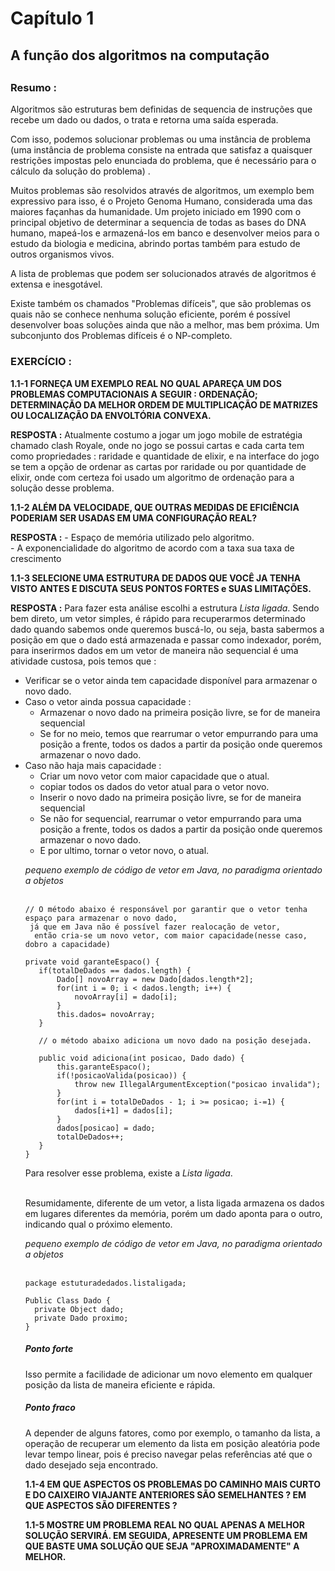 <h1>Capítulo 1</h1>

<h2>A função dos algoritmos na computação<h2/>

<h3>Resumo :</h3>

Algoritmos são estruturas bem definidas de sequencia de instruções que recebe um dado ou dados,
 o trata e retorna uma saída esperada.

 Com isso, podemos solucionar problemas ou uma instância de problema (uma instância de problema consiste na entrada
 que satisfaz a quaisquer restrições impostas pelo enunciada do problema, que é necessário para o cálculo
 da solução do problema) .

 Muitos problemas são resolvidos através de algoritmos, um exemplo bem expressivo para isso,
 é o Projeto Genoma Humano, considerada uma das maiores façanhas da humanidade.
 Um projeto iniciado em 1990 com o principal objetivo de determinar a sequencia de todas as
 bases do DNA humano, mapeá-los e armazená-los em banco e desenvolver meios para o estudo da biologia
 e medicina, abrindo portas também para estudo de outros organismos vivos.

 A lista de problemas que podem ser solucionados através de algoritmos é extensa e inesgotável.

 Existe também os chamados "Problemas difíceis", que são problemas os quais não se conhece nenhuma
 solução eficiente, porém é possível desenvolver boas soluções ainda que não a melhor, mas bem próxima.
 Um subconjunto dos Problemas difíceis é o NP-completo.


<h3>EXERCÍCIO :</h3>

 **1.1-1 FORNEÇA UM EXEMPLO REAL NO QUAL APAREÇA UM DOS PROBLEMAS COMPUTACIONAIS A SEGUIR : ORDENAÇÃO; DETERMINAÇÃO DA MELHOR ORDEM DE MULTIPLICAÇÃO DE MATRIZES OU LOCALIZAÇÃO DA ENVOLTÓRIA CONVEXA.**

<b>RESPOSTA :</b> Atualmente costumo a jogar um jogo mobile de estratégia chamado clash Royale,  onde no jogo se possui cartas e cada carta tem como propriedades : raridade e quantidade de elixir, e na interface do jogo se tem a opção de ordenar as cartas por raridade ou por quantidade de elixir, onde com certeza foi usado um algoritmo de ordenação para a solução desse problema.



 **1.1-2 ALÉM DA VELOCIDADE, QUE OUTRAS MEDIDAS DE EFICIÊNCIA PODERIAM SER USADAS EM UMA CONFIGURAÇÃO REAL?**

<b>RESPOSTA :</b> - Espaço de memória utilizado pelo algoritmo.<br>
           - A exponencialidade do algoritmo de acordo com a taxa sua taxa de   crescimento

 **1.1-3 SELECIONE UMA ESTRUTURA DE DADOS QUE VOCÊ JA TENHA VISTO ANTES E DISCUTA SEUS PONTOS FORTES e SUAS LIMITAÇÕES.**

**RESPOSTA :** Para fazer esta análise escolhi a estrutura *Lista ligada*.
Sendo bem direto, um vetor simples, é rápido para recuperarmos determinado dado quando sabemos onde queremos buscá-lo, ou seja, basta sabermos a posição em que o dado está armazenada e passar como indexador, porém, para inserirmos dados em um vetor de maneira não sequencial é uma atividade custosa, pois temos que : <br>

<ul>
  <li>Verificar se o vetor ainda tem capacidade disponível para armazenar o novo dado.</li>
  <li>Caso o vetor ainda possua capacidade :
  <ul>
    <li>Armazenar o novo dado na primeira posição livre, se for de maneira sequencial</li>
    <li>Se for no meio, temos que rearrumar o vetor empurrando para uma posição a frente, todos os dados a partir da posição onde queremos armazenar o novo dado.</li>
   </ul>
  </li>
  <li> Caso não haja mais capacidade :
  <ul>
  <li>Criar um novo vetor com maior capacidade que o atual.</li>
  <li>copiar todos os dados do vetor atual para o vetor novo.</li>
  <li>Inserir o novo dado na primeira posição livre, se for de maneira sequencial</li>
  <li>Se não for sequencial, rearrumar o vetor empurrando para uma posição a frente, todos os dados a partir da posição onde queremos armazenar o novo dado.</li>
  <li>E por ultimo, tornar o vetor novo, o atual.</li>
</ul>

*pequeno exemplo de código de vetor em Java, no paradigma orientado a objetos*<br><br>

```
// O método abaixo é responsável por garantir que o vetor tenha espaço para armazenar o novo dado,
 já que em Java não é possível fazer realocação de vetor,
  então cria-se um novo vetor, com maior capacidade(nesse caso, dobro a capacidade)

private void garanteEspaco() {
   if(totalDeDados == dados.length) {
       Dado[] novoArray = new Dado[dados.length*2];
       for(int i = 0; i < dados.length; i++) {
           novoArray[i] = dado[i];
       }
       this.dados= novoArray;
   }

   // o método abaixo adiciona um novo dado na posição desejada.

   public void adiciona(int posicao, Dado dado) {
       this.garanteEspaco();
       if(!posicaoValida(posicao)) {
           throw new IllegalArgumentException("posicao invalida");
       }
       for(int i = totalDeDados - 1; i >= posicao; i-=1) {
           dados[i+1] = dados[i];
       }
       dados[posicao] = dado;
       totalDeDados++;
   }
}
```

Para resolver esse problema, existe a *Lista ligada*.<br><br>

Resumidamente, diferente de um vetor, a lista ligada armazena os dados em lugares diferentes da memória, porém um dado aponta para o outro, indicando qual o próximo elemento.<br>

*pequeno exemplo de código de vetor em Java, no paradigma orientado a objetos*<br><br>


```
package estuturadedados.listaligada;

Public Class Dado {
  private Object dado;
  private Dado proximo;
}
```

<h5>Ponto forte</h5>

Isso permite a facilidade de adicionar um novo elemento em qualquer posição da lista de maneira eficiente e rápida.

<h5>Ponto fraco</h5>

A depender de alguns fatores, como por exemplo, o tamanho da lista, a operação de recuperar um elemento da lista em posição aleatória pode levar tempo linear, pois é preciso navegar pelas referências até que o dado desejado seja encontrado.

 **1.1-4 EM QUE ASPECTOS OS PROBLEMAS DO CAMINHO MAIS CURTO E DO CAIXEIRO VIAJANTE ANTERIORES SÃO SEMELHANTES ? EM QUE ASPECTOS SÃO DIFERENTES ?**


 **1.1-5 MOSTRE UM PROBLEMA REAL NO QUAL APENAS A MELHOR SOLUÇÃO SERVIRÁ. EM SEGUIDA, APRESENTE UM PROBLEMA EM QUE BASTE UMA SOLUÇÃO QUE SEJA "APROXIMADAMENTE" A MELHOR.**
